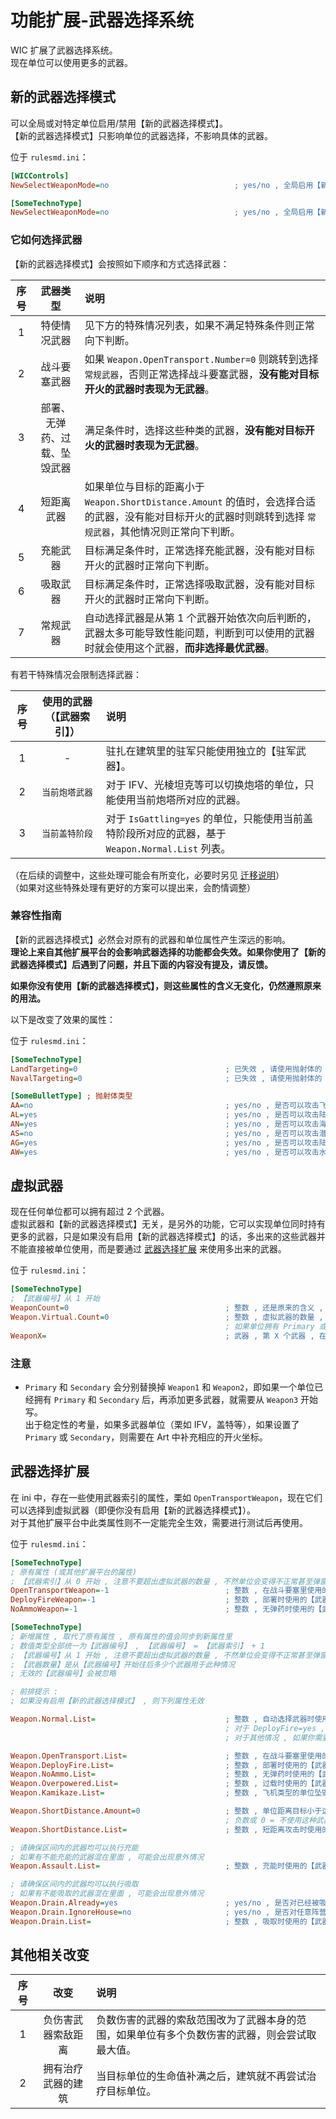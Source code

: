# 功能扩展-武器选择系统

WIC 扩展了武器选择系统。  
现在单位可以使用更多的武器。



## 新的武器选择模式

可以全局或对特定单位启用/禁用【新的武器选择模式】。  
【新的武器选择模式】只影响单位的武器选择，不影响具体的武器。

位于 `rulesmd.ini`：

```ini
[WICControls]
NewSelectWeaponMode=no                            ; yes/no , 全局启用【新的武器选择模式】 , 默认值是 no
```

```ini
[SomeTechnoType]
NewSelectWeaponMode=no                            ; yes/no , 全局启用【新的武器选择模式】 , 默认值是 [WICControls] -> NewSelectWeaponMode 的值
```

### 它如何选择武器

【新的武器选择模式】会按照如下顺序和方式选择武器：

|序号|武器类型|说明|
|:-:|:-:|:-|
|1|特使情况武器|见下方的特殊情况列表，如果不满足特殊条件则正常向下判断。|
|2|战斗要塞武器|如果 `Weapon.OpenTransport.Number=0` 则跳转到选择 `常规武器`，否则正常选择战斗要塞武器，**没有能对目标开火的武器时表现为无武器**。|
|3|部署、无弹药、过载、坠毁武器|满足条件时，选择这些种类的武器，**没有能对目标开火的武器时表现为无武器**。|
|4|短距离武器|如果单位与目标的距离小于 `Weapon.ShortDistance.Amount` 的值时，会选择合适的武器，没有能对目标开火的武器时则跳转到选择 `常规武器`，其他情况则正常向下判断。|
|5|充能武器|目标满足条件时，正常选择充能武器，没有能对目标开火的武器时正常向下判断。|
|6|吸取武器|目标满足条件时，正常选择吸取武器，没有能对目标开火的武器时正常向下判断。|
|7|常规武器|自动选择武器是从第 1 个武器开始依次向后判断的，武器太多可能导致性能问题，判断到可以使用的武器时就会使用这个武器，**而非选择最优武器**。|

有若干特殊情况会限制选择武器：

|序号|使用的武器（【武器索引】）|说明|
|:-:|:-:|:-|
|1|-|驻扎在建筑里的驻军只能使用独立的【驻军武器】。|
|2|`当前炮塔武器`|对于 IFV、光棱坦克等可以切换炮塔的单位，只能使用当前炮塔所对应的武器。|
|3|`当前盖特阶段`|对于 `IsGattling=yes` 的单位，只能使用当前盖特阶段所对应的武器，基于 `Weapon.Normal.List` 列表。|

（在后续的调整中，这些处理可能会有所变化，必要时另见 [迁移说明](/迁移说明.md#迁移说明)）  
（如果对这些特殊处理有更好的方案可以提出来，会酌情调整）

### 兼容性指南

【新的武器选择模式】必然会对原有的武器和单位属性产生深远的影响。  
**理论上来自其他扩展平台的会影响武器选择的功能都会失效。如果你使用了【新的武器选择模式】后遇到了问题，并且下面的内容没有提及，请反馈。**

**如果你没有使用【新的武器选择模式】，则这些属性的含义无变化，仍然遵照原来的用法。**

以下是改变了效果的属性：

位于 `rulesmd.ini`：

```ini
[SomeTechnoType]
LandTargeting=0                                 ; 已失效 , 请使用抛射体的 AG 属性 , 默认值是 0
NavalTargeting=0                                ; 已失效 , 请使用抛射体的 AN 和 AS 属性 , 默认值是 0
```

```ini
[SomeBulletType] ; 抛射体类型
AA=no                                           ; yes/no , 是否可以攻击飞机单位 , 默认值是 no
AL=yes                                          ; yes/no , 是否可以攻击陆地单位 , 默认值是 yes
AN=yes                                          ; yes/no , 是否可以攻击海面单位 , 默认值是 yes
AS=no                                           ; yes/no , 是否可以攻击潜艇单位 , 默认值是 no
AG=yes                                          ; yes/no , 是否可以攻击陆地地板 , 默认值是 yes
AW=yes                                          ; yes/no , 是否可以攻击水面地板 , 默认值是 yes
```



## 虚拟武器

现在任何单位都可以拥有超过 2 个武器。  
虚拟武器和【新的武器选择模式】无关，是另外的功能，它可以实现单位同时持有更多的武器，只是如果没有启用【新的武器选择模式】的话，多出来的这些武器并不能直接被单位使用，而是要通过 [武器选择扩展](/功能扩展-武器选择系统.md#武器选择扩展) 来使用多出来的武器。

位于 `rulesmd.ini`：

```ini
[SomeTechnoType]
; 【武器编号】从 1 开始
WeaponCount=0                                   ; 整数 , 还是原来的含义 , 数值过大可能导致载入不必要的数据甚至弹窗 , 此时请使用 Weapon.Virtual.Count , 默认值是 0
Weapon.Virtual.Count=0                          ; 整数 , 虚拟武器的数量 , 默认值是 [SomeTechnoType] -> WeaponCount 的值
                                                ; 如果单位拥有 Primary 或 Secondary 时会自动更新 Weapon.Virtual.Count 的值
WeaponX=                                        ; 武器 , 第 X 个武器 , 在 Art 中正常写开火位置 , 默认值是 空
```

### 注意

* `Primary` 和 `Secondary` 会分别替换掉 `Weapon1` 和 `Weapon2`，即如果一个单位已经拥有 `Primary` 和 `Secondary` 后，再添加更多武器，就需要从 `Weapon3` 开始写。  
出于稳定性的考量，如果多武器单位（栗如 IFV，盖特等），如果设置了 `Primary` 或 `Secondary`，则需要在 Art 中补充相应的开火坐标。



## 武器选择扩展

在 ini 中，存在一些使用武器索引的属性，栗如 `OpenTransportWeapon`，现在它们可以选择到虚拟武器（即便你没有启用【新的武器选择模式】）。  
对于其他扩展平台中此类属性则不一定能完全生效，需要进行测试后再使用。

位于 `rulesmd.ini`：

```ini
[SomeTechnoType]
; 原有属性 (或其他扩展平台的属性)
; 【武器索引】从 0 开始 , 注意不要超出虚拟武器的数量 , 不然单位会变得不正常甚至弹窗
OpenTransportWeapon=-1                          ; 整数 , 在战斗要塞里使用的【武器索引】 , -1 = 使用默认的战斗要塞武器 (根据目标选择常规武器) , 默认值是 -1
DeployFireWeapon=-1                             ; 整数 , 部署时使用的【武器索引】 , -1 = 使用默认的部署武器 (副武器) , 默认值是 -1
NoAmmoWeapon=-1                                 ; 整数 , 无弹药时使用的【武器索引】 , -1 = 不使用这个武器 , 默认值是 -1
```

```ini
[SomeTechnoType]
; 新增属性 , 取代了原有属性 , 原有属性的值会同步到新属性里
; 数值类型全部统一为【武器编号】 , 【武器编号】 = 【武器索引】 + 1
; 【武器编号】从 1 开始 , 注意不要超出虚拟武器的数量 , 不然单位会变得不正常甚至弹窗
; 【武器数量】是从【武器编号】开始往后多少个武器用于此种情况
; 无效的【武器编号】会被忽略

; 前排提示 :
; 如果没有启用【新的武器选择模式】 , 则下列属性无效

Weapon.Normal.List=                             ; 整数 , 自动选择武器时使用的【武器编号】列表 , 空 = 使用主副武器 , 默认值是 空
                                                ; 对于 DeployFire=yes , Overpowerable=yes 的单位 , 空 = 使用主武器
                                                ; 对于其他情况 , 如果你需要自动修改这个默认值 , 请反馈

Weapon.OpenTransport.List=                      ; 整数 , 在战斗要塞里使用的【武器编号】列表 , 空 = 使用默认的战斗要塞武器 (根据目标选择常规武器) , 默认值是 空
Weapon.DeployFire.List=                         ; 整数 , 部署时使用的【武器编号】列表 , 空 = 使用默认的部署武器 (副武器) , 默认值是 空
Weapon.NoAmmo.List=                             ; 整数 , 无弹药时使用的【武器编号】列表 , 空 = 不使用这种武器 , 默认值是 空
Weapon.Overpowered.List=                        ; 整数 , 过载时使用的【武器编号】列表 , 空 = 使用默认的过载武器 (副武器) , 默认值是 空
Weapon.Kamikaze.List=                           ; 整数 , 飞机类型的单位坠毁时使用的【武器编号】列表 , 空 = 使用默认的坠毁武器 (副武器) , 默认值是 空

Weapon.ShortDistance.Amount=0                   ; 整数 , 单位距离目标小于这个数值时使用的短距离武器 , 默认值是 0 , 单位 : 格点
                                                ; 负数或 0 = 不使用这种武器 , 距离不可能是负数 , 只有完全重叠才是 0 , 0 距离已被排除了
Weapon.ShortDistance.List=                      ; 整数 , 短距离攻击时使用的【武器编号】列表 , 空 = 不使用这种武器 , 默认值是 空

; 请确保区间内的武器均可以执行充能
; 如果有不能充能的武器混在里面 , 可能会出现意外情况
Weapon.Assault.List=                            ; 整数 , 充能时使用的【武器编号】列表 , 空 = 使用默认的充能武器 (副武器) , 默认值是 空

; 请确保区间内的武器均可以执行吸取
; 如果有不能吸取的武器混在里面 , 可能会出现意外情况
Weapon.Drain.Already=yes                        ; yes/no , 是否对已经被吸取的单位使用吸取武器 , 默认值是 yes
Weapon.Drain.IgnoreHouse=no                     ; yes/no , 是否对任意阵营的单位使用吸取武器 , 默认值是 no
Weapon.Drain.List=                              ; 整数 , 吸取时使用的【武器编号】列表 , 空 = 使用默认的吸取武器 (副武器) , 默认值是 空
```



## 其他相关改变

|序号|改变|说明|
|:-:|:-:|:-|
|1|负伤害武器索敌距离|负数伤害的武器的索敌范围改为了武器本身的范围，如果单位有多个负数伤害的武器，则会尝试取最大值。|
|2|拥有治疗武器的建筑|当目标单位的生命值补满之后，建筑就不再尝试治疗目标单位。|